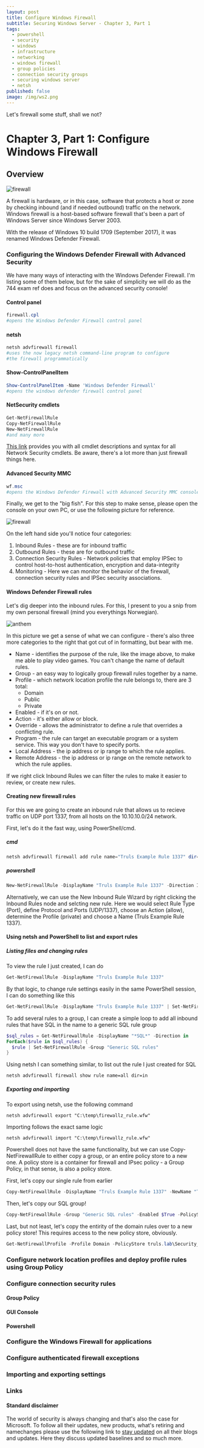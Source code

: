 ```yaml
---
layout: post
title: Configure Windows Firewall
subtitle: Securing Windows Server - Chapter 3, Part 1
tags:
  - powershell
  - security
  - windows
  - infrastructure
  - networking
  - windows firewall
  - group policies
  - connection security groups
  - securing windows server
  - netsh
published: false
image: /img/ws2.png
---
```


Let's firewall some stuff, shall we not?

# Chapter 3, Part 1: Configure Windows Firewall

## Overview

![firewall](https://upload.wikimedia.org/wikipedia/en/8/8b/Windows_Firewall_Vista_icon.png "Windows Defender Firewall logo")

A firewall is hardware, or in this case, software that protects a host or zone by checking inbound (and if needed outbound) traffic on the network. Windows firewall is a host-based software firewall that's been a part of Windows Server since Windows Server 2003. 

With the release of Windows 10 build 1709  (September 2017), it was renamed Windows Defender Firewall.

### Configuring the Windows Defender Firewall with Advanced Security

We have many ways of interacting with the Windows Defender Firewall. I'm listing some of them below, but for the sake of simplicity we will do as the 744 exam ref does and focus on the advanced security console!

#### Control panel

~~~powershell
firewall.cpl
#opens the Windows Defender Firewall control panel
~~~

#### netsh

~~~powershell
netsh advfirewall firewall
#uses the now legacy netsh command-line program to configure
#the firewall programmatically
~~~

#### Show-ControlPanelItem

~~~powershell
Show-ControlPanelItem -Name 'Windows Defender Firewall'
#opens the windows defender firewall control panel
~~~

#### NetSecurity cmdlets

~~~powershell
Get-NetFirewallRule
Copy-NetFirewallRule
New-NetFirewallRule
#and many more
~~~

[This link](https://docs.microsoft.com/en-us/powershell/module/netsecurity/?view=win10-ps) provides you with all cmdlet descriptions and syntax for all Network Security cmdlets. Be aware, there's a lot more than just firewall things here.

#### Advanced Security MMC

~~~powershell
wf.msc
#opens the Windows Defender Firewall with Advanced Security MMC console
~~~

Finally, we get to the "big fish". For this step to make sense, please open the console on your own PC, or use the following picture for reference.

![firewall](https://social.technet.microsoft.com/Forums/getfile/1037304 "mmc")

On the left hand side you'll notice four categories:

1. Inbound Rules - these are for inbound traffic
2. Outbound Rules - these are for outbound traffic
3. Connection Security Rules - Network policies that employ IPSec to control host-to-host authentication, encryption and data-integrity
4. Monitoring - Here we can monitor the behavior of the firewall, connection security rules and IPSec security associations.

#### Windows Defender Firewall rules

Let's dig deeper into the inbound rules. For this, I present to you a snip from my own personal firewall (mind you everythings Norwegian).

![anthem](../img/anthem.png)

In this picture we get a sense of what we can configure - there's also three more categories to the right that got cut of in formatting, but bear with me.

* Name - identifies the purpose of the rule, like the image above, to make me able to play video games. You can't change the name of default rules.
* Group - an easy way to logically group firewall rules together by a name.
* Profile - which network location profile the rule belongs to, there are 3 total:
  * Domain
  * Public
  * Private
* Enabled - if it's on or not.
* Action - it's either allow or block.
* Override - allows the administrator to define a rule that overrides a conflicting rule.
* Program - the rule can target an executable program or a system service. This way you don't have to specify ports.
* Local Address - the ip address or ip range to which the rule applies.
* Remote Address - the ip address or ip range on the remote network to which the rule applies.

If we right click Inbound Rules we can filter the rules to make it easier to review, or create new rules.

#### Creating new firewall rules

For this we are going to create an inbound rule that allows us to recieve traffic on UDP port 1337, from all hosts on the 10.10.10.0/24 network.

First, let's do it the fast way, using PowerShell/cmd.

##### cmd

~~~powershell
netsh advfirewall firewall add rule name="Truls Example Rule 1337" dir=in action=allow protocol=UDP localport=1337 enable=yes remoteip=10.10.10.0/24 profile=private
~~~

##### powershell

~~~powershell
New-NetFirewallRule -DisplayName "Truls Example Rule 1337" -Direction Inbound -LocalPort 1337 -Protocol UDP -Action Allow -RemoteAddress 10.10.10.0/24 -Enabled $True -Profile Private
~~~

Alternatively, we can use the New Inbound Rule Wizard by right clicking the Inbound Rules node and selcting new rule. Here we would select Rule Type (Port), define Protocol and Ports (UDP/1337), choose an Action (allow), determine the Profile (private) and choose a Name (Truls Example Rule 1337).

#### Using netsh and PowerShell to list and export rules

##### Listing files and changing rules

To view the rule I just created, I can do

~~~powershell
Get-NetFirewallRule -DisplayName "Truls Example Rule 1337"
~~~

By that logic, to change rule settings easily in the same PowerShell session, I can do something like this

~~~powershell
Get-NetFirewallRule -DisplayName "Truls Example Rule 1337" | Set-NetFirewallRule -Description "Test" -LocalPort 1338 -Profile All
~~~

To add several rules to a group, I can create a simple loop to add all inbound rules that have SQL in the name to a generic SQL rule group

~~~powershell
$sql_rules = Get-NetFirewallRule -DisplayName "*SQL*" -Direction in
ForEach($rule in $sql_rules) {
  $rule | Set-NetFirewallRule -Group "Generic SQL rules"
}
~~~

Using netsh I can something similar, to list out the rule I just created for SQL

~~~console
netsh advfirewall firewall show rule name=all dir=in
~~~

##### Exporting and importing

To export using netsh, use the following command

~~~console
netsh advfirewall export "C:\temp\firewallz_rule.wfw"
~~~

Importing follows the exact same logic

~~~console
netsh advfirewall import "C:\temp\firewallz_rule.wfw"
~~~

Powershell does not have the same functionality, but we can use Copy-NetFirewallRule to either copy a group, or an entire policy store to a new one. A policy store is a container for firewall and IPsec policy - a Group Policy, in that sense, is also a policy store.

First, let's copy our single rule from earlier

~~~powershell
Copy-NetFirewallRule -DisplayName "Truls Example Rule 1337" -NewName "Truls Example Rule 1338"
~~~

Then, let's copy our SQL group!

~~~powershell
Copy-NetFirewallRule -Group "Generic SQL rules" -Enabled $True -PolicyStore truls.lab\SQL_Server -NewPolicyStore truls.lab\SQL_Server_New
~~~

Last, but not least, let's copy the entirity of the domain rules over to a new policy store! This requires access to the new policy store, obviously.

~~~powershell
Get-NetFirewallProfile -Profile Domain -PolicyStore truls.lab\Security_Baseline | Copy-NetFirewallRule -NewPolicyStore new.lab\Copied_Security_Baseline
~~~

### Configure network location profiles and deploy profile rules using Group Policy

### Configure connection security rules

#### Group Policy

#### GUI Console

#### Powershell

### Configure the Windows Firewall for applications

### Configure authenticated firewall exceptions

### Importing and exporting settings

### Links

#### Standard disclaimer

The world of security is always changing and that's also the case for Microsoft. To follow all their updates, new products, what's retiring and namechanges please use the following link to [stay updated](https://blogs.technet.microsoft.com/secguide/) on all their blogs and updates. Here they discuss updated baselines and so much more.